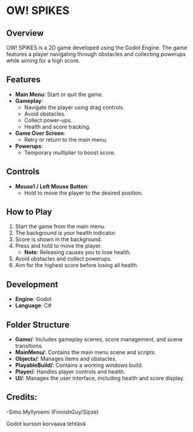 # OW! SPIKES

## Overview
OW! SPIKES is a 2D game developed using the Godot Engine. The game features a player navigating through obstacles and collecting powerups while aiming for a high score.

## Features
- **Main Menu**: Start or quit the game.
- **Gameplay**: 
  - Navigate the player using drag controls.
  - Avoid obstacles.
  - Collect power-ups.
  - Health and score tracking.
- **Game Over Screen**: 
  - Retry or return to the main menu.
- **Powerups**:
  - Temporary multiplier to boost score.

## Controls
- **Mouse1 / Left Mouse Button**:
  - Hold to move the player to the desired position.

## How to Play
1. Start the game from the main menu.
2. The background is your health indicator.
3. Score is shown in the background.
4. Press and hold to move the player.
   - **Note**: Releasing causes you to lose health.
6. Avoid obstacles and collect powerups.
7. Aim for the highest score before losing all health.

## Development
- **Engine**: Godot
- **Language**: C#

## Folder Structure
- **Game/**: Includes gameplay scenes, score management, and scene transitions.
- **MainMenu/**: Contains the main menu scene and scripts.
- **Objects/**: Manages items and obstacles.
- **PlayableBuild/**: Contains a working windows build.
- **Player/**: Handles player controls and health.
- **UI/**: Manages the user interface, including health and score display.

## Credits:
  -Simo Myllyniemi (FinnishGuy/Sipze)


Godot kurssin korvaava tehtävä
